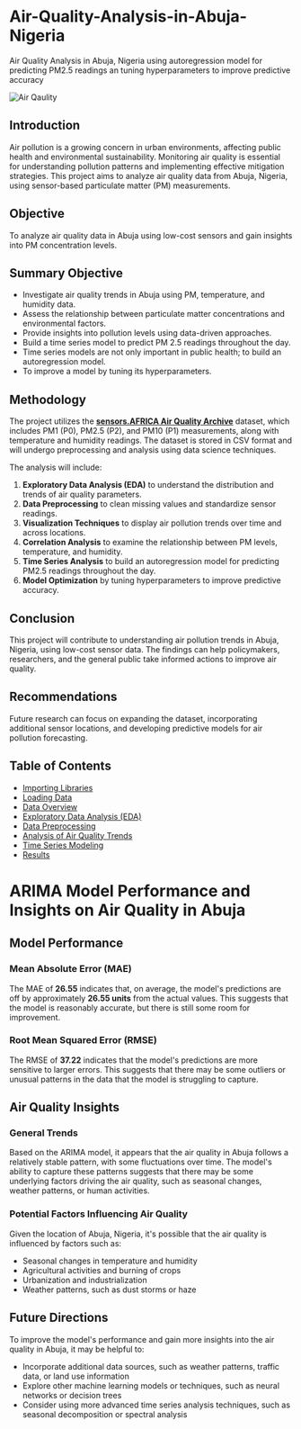 # Air-Quality-Analysis-in-Abuja-Nigeria
Air Quality Analysis in Abuja, Nigeria using autoregression model for predicting PM2.5 readings an tuning hyperparameters to improve predictive accuracy

![Air Qaulity](https://i.postimg.cc/TY4L04Dg/AIR-QALTY.png)

## Introduction
Air pollution is a growing concern in urban environments, affecting public health and environmental sustainability. Monitoring air quality is essential for understanding pollution patterns and implementing effective mitigation strategies. This project aims to analyze air quality data from Abuja, Nigeria, using sensor-based particulate matter (PM) measurements.

## Objective
To analyze air quality data in Abuja using low-cost sensors and gain insights into PM concentration levels.

## Summary Objective
- Investigate air quality trends in Abuja using PM, temperature, and humidity data.
- Assess the relationship between particulate matter concentrations and environmental factors.
- Provide insights into pollution levels using data-driven approaches.
- Build a time series model to predict PM 2.5 readings throughout the day.
- Time series models are not only important in public health; to build an autoregression model.
- To improve a model by tuning its hyperparameters.

## Methodology
The project utilizes the **[sensors.AFRICA Air Quality Archive](https://open.africa/dataset/sensorsafrica-airquality-archive-abuja)** dataset, which includes PM1 (P0), PM2.5 (P2), and PM10 (P1) measurements, along with temperature and humidity readings. The dataset is stored in CSV format and will undergo preprocessing and analysis using data science techniques.

The analysis will include:
1. **Exploratory Data Analysis (EDA)** to understand the distribution and trends of air quality parameters.
2. **Data Preprocessing** to clean missing values and standardize sensor readings.
3. **Visualization Techniques** to display air pollution trends over time and across locations.
4. **Correlation Analysis** to examine the relationship between PM levels, temperature, and humidity.
5. **Time Series Analysis** to build an autoregression model for predicting PM2.5 readings throughout the day.
6. **Model Optimization** by tuning hyperparameters to improve predictive accuracy.

## Conclusion
This project will contribute to understanding air pollution trends in Abuja, Nigeria, using low-cost sensor data. The findings can help policymakers, researchers, and the general public take informed actions to improve air quality.

## Recommendations
Future research can focus on expanding the dataset, incorporating additional sensor locations, and developing predictive models for air pollution forecasting.

## Table of Contents

- [Importing Libraries](#importing-libraries)
- [Loading Data](#loading-data)
- [Data Overview](#data-overview)
- [Exploratory Data Analysis (EDA)](#exploratory-data-analysis-eda)
- [Data Preprocessing](#data-preprocessing)
- [Analysis of Air Quality Trends](#analysis-of-air-quality-trends)
- [Time Series Modeling](#time-series-modeling)
- [Results](#results)

# ARIMA Model Performance and Insights on Air Quality in Abuja

## Model Performance

### Mean Absolute Error (MAE)
The MAE of **26.55** indicates that, on average, the model's predictions are off by approximately **26.55 units** from the actual values. This suggests that the model is reasonably accurate, but there is still some room for improvement.

### Root Mean Squared Error (RMSE)
The RMSE of **37.22** indicates that the model's predictions are more sensitive to larger errors. This suggests that there may be some outliers or unusual patterns in the data that the model is struggling to capture.

## Air Quality Insights

### General Trends
Based on the ARIMA model, it appears that the air quality in Abuja follows a relatively stable pattern, with some fluctuations over time. The model's ability to capture these patterns suggests that there may be some underlying factors driving the air quality, such as seasonal changes, weather patterns, or human activities.

### Potential Factors Influencing Air Quality
Given the location of Abuja, Nigeria, it's possible that the air quality is influenced by factors such as:

- Seasonal changes in temperature and humidity  
- Agricultural activities and burning of crops  
- Urbanization and industrialization  
- Weather patterns, such as dust storms or haze  

## Future Directions
To improve the model's performance and gain more insights into the air quality in Abuja, it may be helpful to:

- Incorporate additional data sources, such as weather patterns, traffic data, or land use information  
- Explore other machine learning models or techniques, such as neural networks or decision trees  
- Consider using more advanced time series analysis techniques, such as seasonal decomposition or spectral analysis  
